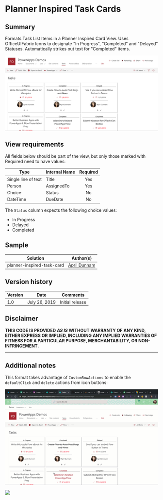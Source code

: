 # Planner Inspired Task Cards

## Summary
Formats Task List Items in a Planner Inspired Card View. Uses OfficeUIFabric Icons to designate "In Progress", "Completed" and "Delayed" Statuses. Automatically strikes out text for "Completed" items.  

![Planner Format](./screenshot.png)

## View requirements

All fields below should be part of the view, but only those marked with Required need to have values:

|Type|Internal Name|Required|
|---|---|:---:|
|Single line of text|Title|Yes|
|Person|AssignedTo|Yes|
|Choice|Status|No|
|DateTime|DueDate|No|

The `Status` column expects the following choice values:
- In Progress
- Delayed
- Completed

## Sample

Solution|Author(s)
--------|---------
planner-inspired-task-card | [April Dunnam](https://twitter.com/aprildunnam)

## Version history

Version|Date|Comments
-------|----|--------
1.0|July 26, 2019|Initial release

## Disclaimer
**THIS CODE IS PROVIDED *AS IS* WITHOUT WARRANTY OF ANY KIND, EITHER EXPRESS OR IMPLIED, INCLUDING ANY IMPLIED WARRANTIES OF FITNESS FOR A PARTICULAR PURPOSE, MERCHANTABILITY, OR NON-INFRINGEMENT.**

---

## Additional notes

This format takes advantage of `CustomRowActions` to enable the `defaultClick` and `delete` actions from icon buttons:

![Custom Actions in Action](screenshot.gif)

<img src="https://telemetry.sharepointpnp.com/sp-dev-list-formatting/view-samples/planner-inspired-task-card" />